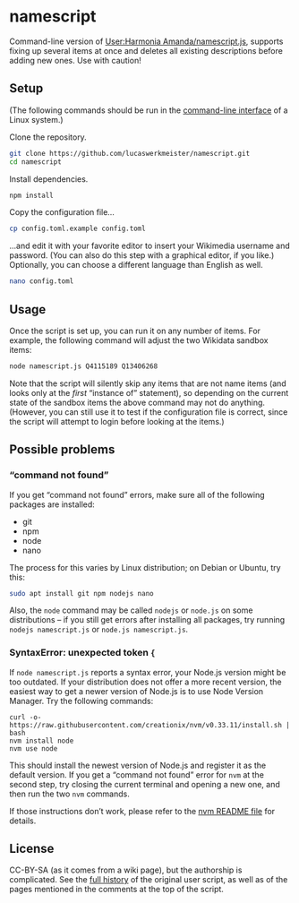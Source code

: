 # namescript

Command-line version of [User:Harmonia Amanda/namescript.js](https://www.wikidata.org/wiki/User:Harmonia_Amanda/namescript.js),
supports fixing up several items at once
and deletes all existing descriptions before adding new ones.
Use with caution!

## Setup

(The following commands should be run in the [command-line interface](https://en.wikipedia.org/wiki/Command-line_interface) of a Linux system.)

Clone the repository.

```sh
git clone https://github.com/lucaswerkmeister/namescript.git
cd namescript
```

Install dependencies.

```sh
npm install
```

Copy the configuration file…

```sh
cp config.toml.example config.toml
```

…and edit it with your favorite editor to insert your Wikimedia username and password.
(You can also do this step with a graphical editor, if you like.)
Optionally, you can choose a different language than English as well.

```sh
nano config.toml
```

## Usage

Once the script is set up, you can run it on any number of items.
For example, the following command will adjust the two Wikidata sandbox items:

```sh
node namescript.js Q4115189 Q13406268
```

Note that the script will silently skip any items that are not name items (and looks only at the *first* “instance of” statement),
so depending on the current state of the sandbox items the above command may not do anything.
(However, you can still use it to test if the configuration file is correct,
since the script will attempt to login before looking at the items.)

## Possible problems

### “command not found”

If you get “command not found” errors, make sure all of the following packages are installed:

* git
* npm
* node
* nano

The process for this varies by Linux distribution; on Debian or Ubuntu, try this:

```sh
sudo apt install git npm nodejs nano
```

Also, the `node` command may be called `nodejs` or `node.js` on some distributions –
if you still get errors after installing all packages,
try running `nodejs namescript.js` or `node.js namescript.js`.

### SyntaxError: unexpected token `{`

If `node namescript.js` reports a syntax error, your Node.js version might be too outdated.
If your distribution does not offer a more recent version,
the easiest way to get a newer version of Node.js is to use Node Version Manager.
Try the following commands:

```
curl -o- https://raw.githubusercontent.com/creationix/nvm/v0.33.11/install.sh | bash
nvm install node
nvm use node
```

This should install the newest version of Node.js and register it as the default version.
If you get a “command not found” error for `nvm` at the second step,
try closing the current terminal and opening a new one,
and then run the two `nvm` commands.

If those instructions don’t work,
please refer to the [nvm README file](https://github.com/creationix/nvm#readme) for details.

## License

CC-BY-SA (as it comes from a wiki page),
but the authorship is complicated.
See the [full history](https://www.wikidata.org/w/index.php?title=User:Harmonia_Amanda/namescript.js&action=history) of the original user script,
as well as of the pages mentioned in the comments at the top of the script.
